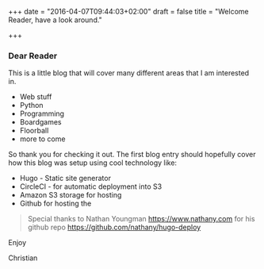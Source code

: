 +++
date = "2016-04-07T09:44:03+02:00"
draft = false
title = "Welcome Reader, have a look around."

+++

### Dear Reader

This is a  little blog that will cover many different areas that I am interested in.

* Web stuff
* Python
* Programming
* Boardgames
* Floorball
* more to come

So thank you for checking it out. The first blog entry should hopefully cover how this blog was setup using cool technology like:

* Hugo - Static site generator
* CircleCI - for automatic deployment into S3
* Amazon S3 storage for hosting
* Github for hosting the
> Special thanks to Nathan Youngman https://www.nathany.com for his github repo https://github.com/nathany/hugo-deploy

Enjoy

Christian
